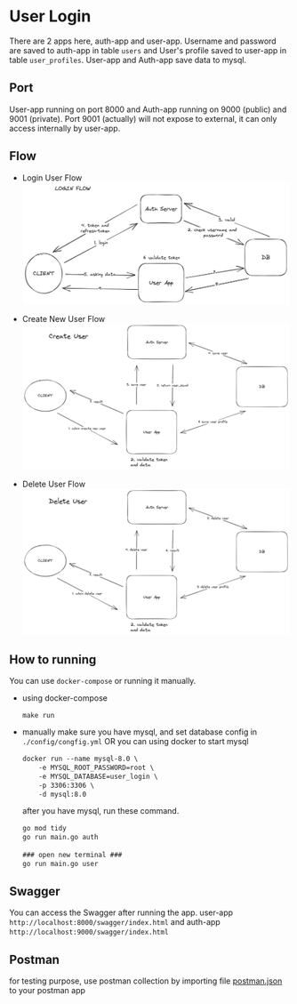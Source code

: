 # User Login

There are 2 apps here, auth-app and user-app.
Username and password are saved to auth-app in table `users` and User's profile saved to user-app in table `user_profiles`.
User-app and Auth-app save data to mysql.

## Port

User-app running on port 8000 and Auth-app running on 9000 (public) and 9001 (private).
Port 9001 (actually) will not expose to external, it can only access internally by user-app.

## Flow

- Login User Flow
  ![create_new_user_flow](https://github.com/adesupraptolaia/user_login/blob/main/assert/login_flow.png)

- Create New User Flow
  ![create_new_user_flow](https://github.com/adesupraptolaia/user_login/blob/main/assert/create_new_user_flow.png)

- Delete User Flow
  ![create_new_user_flow](https://github.com/adesupraptolaia/user_login/blob/main/assert/delete_user_flow.png)

## How to running

You can use `docker-compose` or running it manually.

- using docker-compose

  ```
  make run
  ```

- manually
  make sure you have mysql, and set database config in `./config/congfig.yml`
  OR you can using docker to start mysql

  ```
  docker run --name mysql-8.0 \
      -e MYSQL_ROOT_PASSWORD=root \
      -e MYSQL_DATABASE=user_login \
      -p 3306:3306 \
      -d mysql:8.0
  ```

  after you have mysql, run these command.

  ```
  go mod tidy
  go run main.go auth

  ### open new terminal ###
  go run main.go user
  ```

## Swagger

You can access the Swagger after running the app.
user-app `http://localhost:8000/swagger/index.html`
and auth-app `http://localhost:9000/swagger/index.html`

## Postman

for testing purpose, use postman collection by importing file [postman.json](https://github.com/adesupraptolaia/user_login/blob/main/assert/postman.json) to your postman app
